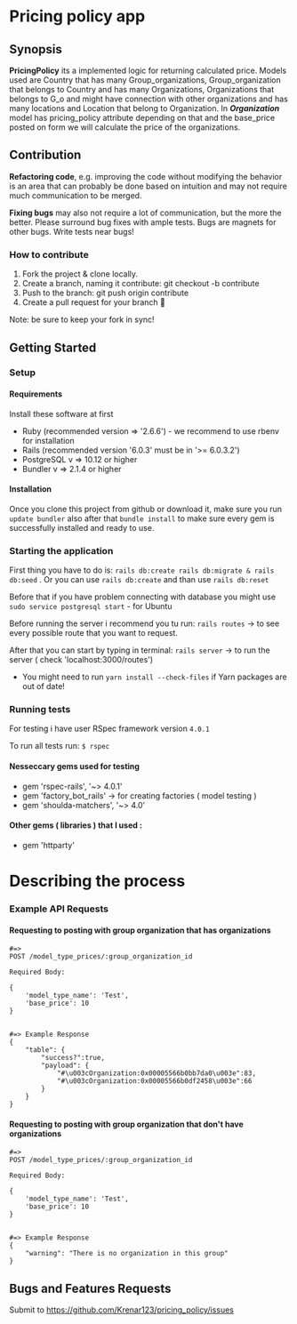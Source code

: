 # Pricing policy app

## Synopsis

**PricingPolicy** its a implemented logic for returning calculated price. Models used are Country that has many Group_organizations, Group_organization that belongs to Country and has many Organizations, Organizations that belongs to G_o and might have connection with other organizations and has many locations and Location that belong to Organization. In ***Organization*** model has pricing_policy attribute depending on that and the base_price posted on form we will calculate the price of the organizations.

## Contribution

**Refactoring code**, e.g. improving the code without modifying the behavior is an area that can probably be done based on intuition and may not require much communication to be merged.

**Fixing bugs** may also not require a lot of communication, but the more the better. Please surround bug fixes with ample tests. Bugs are magnets for other bugs. Write tests near bugs!

### How to contribute

1.  Fork the project & clone locally.
2.  Create a branch, naming it contribute: git checkout -b contribute
3.  Push to the branch: git push origin contribute
4.  Create a pull request for your branch 🎉

Note: be sure to keep your fork in sync!

## Getting Started

### Setup

#### Requirements

Install these software at first


*  Ruby (recommended version => '2.6.6') - we recommend to use rbenv for installation
*  Rails (recommended version '6.0.3' must be in '>= 6.0.3.2')
*  PostgreSQL v => 10.12 or higher
*  Bundler v => 2.1.4 or higher

#### Installation

Once you clone this project from github or download it, make sure you run `update bundler` also after that `bundle install` to make sure every gem is successfully installed and ready to use.

### Starting the application

First thing you have to do is:
`rails db:create rails db:migrate & rails db:seed` . 
Or you can use `rails db:create` and than use `rails db:reset`

Before that if you have problem connecting with database you might use `sudo service postgresql start` - for Ubuntu

Before running the server i recommend you tu run:
    `rails routes` -> to see every possible route that you want to request.

After that you can start by typing in terminal:
    `rails server` -> to run the server ( check 'localhost:3000/routes')

- You might need to run `yarn install --check-files` if Yarn packages are out of date!


### Running tests

For testing i have user RSpec framework version `4.0.1`

To run all tests run:
`$ rspec` 

#### Nesseccary gems used for testing


*   gem 'rspec-rails', '~> 4.0.1'
*   gem 'factory_bot_rails' -> for creating factories ( model testing )
*   gem 'shoulda-matchers', '~> 4.0'

#### Other gems ( libraries ) that I used :

*   gem 'httparty'


# Describing the process 

### Example API Requests

#### Requesting to posting with group organization that has organizations
```
#=>
POST /model_type_prices/:group_organization_id

Required Body:

{
    'model_type_name': 'Test',
    'base_price': 10
}


#=> Example Response
{
    "table": {
        "success?":true,
        "payload": {
            "#\u003cOrganization:0x00005566b0bb7da0\u003e":83,
            "#\u003cOrganization:0x00005566b0df2458\u003e":66 
        }
    }
}
```

#### Requesting to posting with group organization that don't have organizations
```
#=>
POST /model_type_prices/:group_organization_id

Required Body:

{
    'model_type_name': 'Test',
    'base_price': 10
}


#=> Example Response
{
    "warning": "There is no organization in this group"
}
```

## Bugs and Features Requests

Submit to https://github.com/Krenar123/pricing_policy/issues